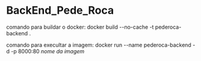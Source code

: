 # BackEnd_Pede_Roca

comando para buildar o docker:
docker build --no-cache -t pederoca-backend .

comando para execultar a imagem:
docker run --name pederoca-backend -d -p 8000:80 *nome da imagem*
